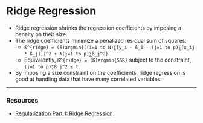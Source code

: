 
# Ridge Regression

* Ridge regression shrinks the regression coefficients by imposing a penalty on their size.
* The ridge coefficients minimize a penalized residual sum of squares:
    * `ß^{ridge} = (ß)argmin{((i=1 to N)∑[y_i - ß_0 - (j=1 to p)∑[x_ij * ß_j]])^2 + λ(j=1 to p)∑ß_j^2}`.
    * Equivalently, `ß^{ridge} = (ß)argmin{SSR}` subject to the constraint, `(j=1 to p)∑ß_j^2 ≤ t`.
* By imposing a size constraint on the coefficients, ridge regression is good at handling data that have many correlated variables.

----

### Resources

* [Regularization Part 1: Ridge Regression](https://www.youtube.com/watch?v=Q81RR3yKn30)
